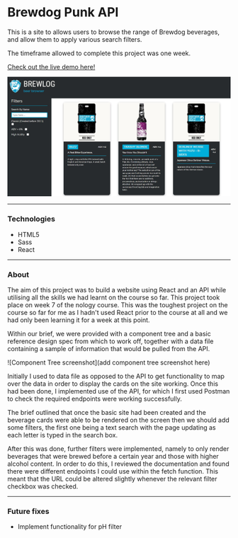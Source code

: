 # Brewdog Punk API

This is a site to allows users to browse the range of Brewdog beverages, and allow them to apply various search filters.

The timeframe allowed to complete this project was one week.

[Check out the live demo here!](https://jasenscode.github.io/punk-api/)

![PunkAPI screenshot](https://github.com/jasenscode/punk-api/blob/main/src/assets/images/punk-api-screenshot.JPG?raw=true)
____________
### Technologies

- HTML5
- Sass
- React
_____
### About

The aim of this project was to build a website using React and an API while utilising all the skills we had learnt on the course so far. This project took place on week 7 of the nology course. This was the toughest project on the course so far for me as I hadn't used React prior to the course at all and we had only been learning it for a week at this point.

Within our brief, we were provided with a component tree and a basic reference design spec from which to work off, together with a data file containing a sample of information that would be pulled from the API.

![Component Tree screenshot](add component tree screenshot here)

Initially I used to data file as opposed to the API to get functionality to map over the data in order to display the cards on the site working. Once this had been done, I implemented use of the API, for which I first used Postman to check the required endpoints were working successfully.

The brief outlined that once the basic site had been created and the beverage cards were able to be rendered on the screen then we should add some filters, the first one being a text search with the page updating as each letter is typed in the search box. 

After this was done, further filters were implemented, namely to only render beverages that were brewed before a certain year and those with higher alcohol content. In order to do this, I reviewed the documentation and found there were different endpoints I could use within the fetch function. This meant that the URL could be altered slightly whenever the relevant filter checkbox was checked.

_____
### Future fixes

- Implement functionality for pH filter

